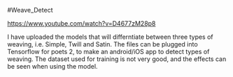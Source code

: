 #Weave_Detect

https://www.youtube.com/watch?v=D4677zM28p8

I have uploaded the models that will differntiate between three types of weaving, i.e. Simple, Twill and Satin.
The files can be plugged into Tensorflow for poets 2, to make an android/iOS app to detect types of weaving.
The dataset used for training is not very good, and the effects can be seen when using the model.

